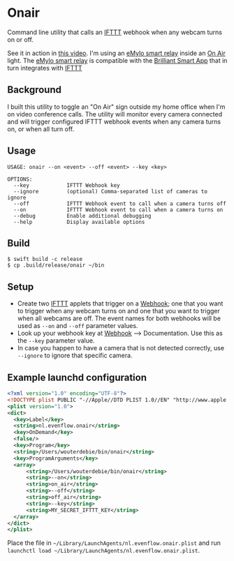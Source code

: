 # Onair

Command line utility that calls an [IFTTT](https://ifttt.com) webhook when any webcam turns on or off.

See it in action in [this video](https://photos.app.goo.gl/KkNWri8MQts85ScP8). I'm using an [eMylo smart relay](https://www.amazon.com/gp/product/B07FPCJ1L4/ref=ppx_yo_dt_b_search_asin_title?ie=UTF8&psc=1) inside an [On Air](https://www.amazon.com/gp/product/B00JFL0F6Y/ref=ppx_yo_dt_b_search_asin_title?ie=UTF8&psc=1) light. The [eMylo smart relay](https://www.amazon.com/gp/product/B07FPCJ1L4/ref=ppx_yo_dt_b_search_asin_title?ie=UTF8&psc=1) is compatible with the [Brilliant Smart App](https://play.google.com/store/apps/details?id=com.brilliantlighting.brain&hl=en_US) that in turn integrates with [IFTTT](https://ifttt.com/brilliant_smart)

## Background

I built this utility to toggle an "On Air" sign outside my home office when I'm on video conference calls. The utility will monitor every camera connected and will trigger configured IFTTT webhook events when any camera turns on, or when all turn off.

## Usage

```
USAGE: onair --on <event> --off <event> --key <key>

OPTIONS:
  --key            IFTTT Webhook key
  --ignore         (optional) Comma-separated list of cameras to ignore
  --off            IFTTT Webhook event to call when a camera turns off
  --on             IFTTT Webhook event to call when a camera turns on
  --debug          Enable additional debugging
  --help           Display available options
```

## Build

```
$ swift build -c release
$ cp .build/release/onair ~/bin
```

## Setup

- Create two [IFTTT](https//iftttt.com) applets that trigger on a [Webhook](https://ifttt.com/maker_webhooks); one that you want to trigger when any webcam turns on and one that you want to trigger when all webcams are off. The event names for both webhooks will be used as `--on` and `--off` parameter values.
- Look up your webhook key at [Webhook](https://ifttt.com/maker_webhooks) --> Documentation. Use this as the `--key` parameter value.
- In case you happen to have a camera that is not detected correctly, use `--ignore` to ignore that specific camera.

## Example launchd configuration

```xml
<?xml version="1.0" encoding="UTF-8"?>
<!DOCTYPE plist PUBLIC "-//Apple//DTD PLIST 1.0//EN" "http://www.apple.com/DTDs/PropertyList-1.0.dtd">
<plist version="1.0">
<dict>
  <key>Label</key>
  <string>nl.evenflow.onair</string>
  <key>OnDemand</key>
  <false/>
  <key>Program</key>
  <string>/Users/wouterdebie/bin/onair</string>
  <key>ProgramArguments</key>
  <array>
      <string>/Users/wouterdebie/bin/onair</string>
      <string>--on</string>
      <string>on_air</string>
      <string>--off</string>
      <string>off_air</string>
      <string>--key</string>
      <string>MY_SECRET_IFTTT_KEY</string>
  </array>
</dict>
</plist>
```

Place the file in `~/Library/LaunchAgents/nl.evenflow.onair.plist` and run `launchctl load ~/Library/LaunchAgents/nl.evenflow.onair.plist`.
